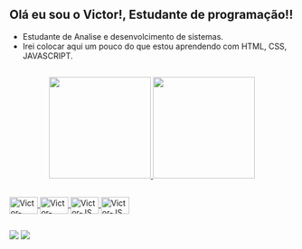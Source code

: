 ##  Olá eu sou o Victor!, Estudante de programação!!


- Estudante de Analise e desenvolcimento de sistemas.
- Irei colocar aqui um pouco do que estou aprendendo com HTML, CSS, JAVASCRIPT.
 ##

<div align = "center">
  <a href="https://github.com/vi-als">
  <img height = "180em" src = "https://github-readme-stats.vercel.app/api?username=vi-als&show_icons=true&theme=dark&include_all_commits=true&count_private=true" />
  <img height = "180em" src = "https://github-readme-stats.vercel.app/api/top-langs/?username=vi-als&layout=compact&langs_count=7&theme=dark" />
</div>

##
  <img align="center" alt="Victor-HTML" height="30" width="50" src="https://img.shields.io/badge/HTML5-E34F26?style=for-the-badge&logo=html5&logoColor=white">
  <img align="center" alt="Victor-CSS" height="30" width="50" src="https://img.shields.io/badge/CSS3-1572B6?style=for-the-badge&logo=css3&logoColor=white">
  <img align="center" alt="Victor-JS" height="30" width="50" src="https://img.shields.io/badge/JavaScript-F7DF1E?style=for-the-badge&logo=javascript&logoColor=black">
  <img align="center" alt="Victor-JS" height="30" width="50" src="https://img.shields.io/badge/React-20232A?style=for-the-badge&logo=react&logoColor=61DAFB">
 
</div>
  
  ##
 
<div> 
 
  <a href = "mailto:victor.ccx814@gmail.com"><img src="https://img.shields.io/badge/-Gmail-%23333?style=for-the-badge&logo=gmail&logoColor=white" target="_blank"></a>
  <a href="https://www.linkedin.com/in/victor-alves-da-silva-577a031a4" target="_blank"><img src="https://img.shields.io/badge/-LinkedIn-%230077B5?style=for-the-badge&logo=linkedin&logoColor=white" target="_blank"></a> 
 
